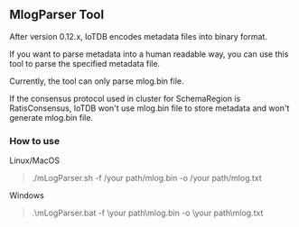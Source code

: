 <!--

    Licensed to the Apache Software Foundation (ASF) under one
    or more contributor license agreements.  See the NOTICE file
    distributed with this work for additional information
    regarding copyright ownership.  The ASF licenses this file
    to you under the Apache License, Version 2.0 (the
    "License"); you may not use this file except in compliance
    with the License.  You may obtain a copy of the License at

        http://www.apache.org/licenses/LICENSE-2.0

    Unless required by applicable law or agreed to in writing,
    software distributed under the License is distributed on an
    "AS IS" BASIS, WITHOUT WARRANTIES OR CONDITIONS OF ANY
    KIND, either express or implied.  See the License for the
    specific language governing permissions and limitations
    under the License.

-->

## MlogParser Tool

After version 0.12.x, IoTDB encodes metadata files into binary format.

If you want to parse metadata into a human readable way, you can use this tool to parse the specified metadata file.

Currently, the tool can only parse mlog.bin file. 

If the consensus protocol used in cluster for SchemaRegion is RatisConsensus, IoTDB won't use mlog.bin file to store metadata and won't generate mlog.bin file.

### How to use

Linux/MacOS
> ./mLogParser.sh -f /your path/mlog.bin -o /your path/mlog.txt

Windows

> .\mLogParser.bat -f \your path\mlog.bin -o \your path\mlog.txt

